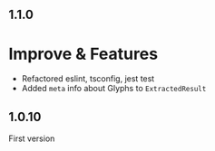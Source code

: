 ## 1.1.0

# Improve & Features

- Refactored eslint, tsconfig, jest test
- Added `meta` info about Glyphs to `ExtractedResult`


## 1.0.10

First version

